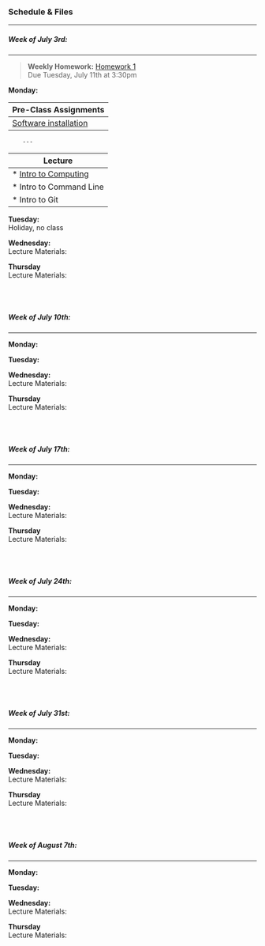 ### Schedule & Files
------

##### Week of July 3rd:
------

> **Weekly Homework:** [Homework 1](empty)
> <br>
> Due Tuesday, July 11th at 3:30pm


**Monday:**

| Pre-Class Assignments |
|         ---           |
|  [Software installation](install.md) | 
        ---

| Lecture |
|    --- |
| * [Intro to Computing](https://github.com/nkern/Astro_9/tree/master/lectures/01_IntroComputing) |
|    * Intro to Command Line |
|    * Intro to Git |

**Tuesday:**
<br>
Holiday, no class


**Wednesday:**
<br>
Lecture Materials:



**Thursday**
<br>
Lecture Materials:



<br><br>
##### Week of July 10th:
------

**Monday:**
<br>


**Tuesday:**
<br>



**Wednesday:**
<br>
Lecture Materials:



**Thursday**
<br>
Lecture Materials:


<br><br>
##### Week of July 17th:
------

**Monday:**
<br>


**Tuesday:**
<br>



**Wednesday:**
<br>
Lecture Materials:



**Thursday**
<br>
Lecture Materials:


<br><br>
##### Week of July 24th:
------

**Monday:**
<br>


**Tuesday:**
<br>



**Wednesday:**
<br>
Lecture Materials:



**Thursday**
<br>
Lecture Materials:


<br><br>
##### Week of July 31st:
------

**Monday:**
<br>


**Tuesday:**
<br>



**Wednesday:**
<br>
Lecture Materials:



**Thursday**
<br>
Lecture Materials:

<br><br>
##### Week of August 7th:
------

**Monday:**
<br>


**Tuesday:**
<br>



**Wednesday:**
<br>
Lecture Materials:



**Thursday**
<br>
Lecture Materials:













